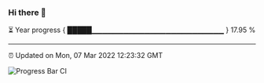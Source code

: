 ### Hi there 👋

⏳ Year progress { █████▁▁▁▁▁▁▁▁▁▁▁▁▁▁▁▁▁▁▁▁▁▁▁▁▁ } 17.95 %

---

⏰ Updated on Mon, 07 Mar 2022 12:23:32 GMT

![Progress Bar CI](https://github.com/liununu/liununu/workflows/Progress%20Bar%20CI/badge.svg)
